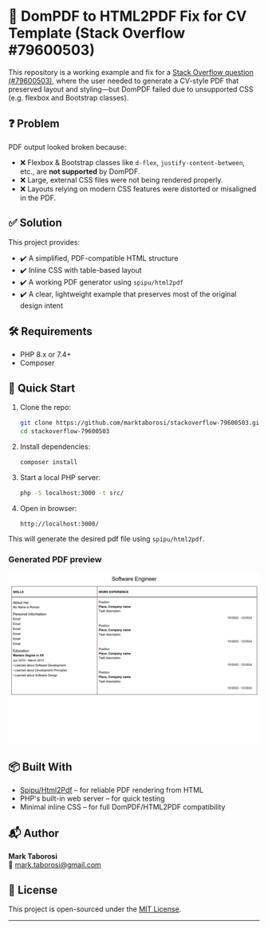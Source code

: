 
# 🧾 DomPDF to HTML2PDF Fix for CV Template (Stack Overflow #79600503)

This repository is a working example and fix for a [Stack Overflow question (#79600503)](https://stackoverflow.com/q/79600503), where the user needed to generate a CV-style PDF that preserved layout and styling—but DomPDF failed due to unsupported CSS (e.g. flexbox and Bootstrap classes).

## ❓ Problem

PDF output looked broken because:
- ❌ Flexbox & Bootstrap classes like `d-flex`, `justify-content-between`, etc., are **not supported** by DomPDF.
- ❌ Large, external CSS files were not being rendered properly.
- ❌ Layouts relying on modern CSS features were distorted or misaligned in the PDF.

## ✅ Solution

This project provides:
- ✔️ A simplified, PDF-compatible HTML structure
- ✔️ Inline CSS with table-based layout
- ✔️ A working PDF generator using `spipu/html2pdf`
- ✔️ A clear, lightweight example that preserves most of the original design intent

## 🛠 Requirements

- PHP 8.x or 7.4+
- Composer

## 🚀 Quick Start

1. Clone the repo:
   ```bash
   git clone https://github.com/marktaborosi/stackoverflow-79600503.git
   cd stackoverflow-79600503
   ```

2. Install dependencies:
   ```bash
   composer install
   ```

3. Start a local PHP server:
   ```bash
   php -S localhost:3000 -t src/
   ```

4. Open in browser:
   ```
   http://localhost:3000/
   ```

This will generate the desired pdf file using `spipu/html2pdf`.

### Generated PDF preview
![Truck](src/assets/example.png)

## 📦 Built With

- [Spipu/Html2Pdf](https://github.com/spipu/html2pdf) – for reliable PDF rendering from HTML
- PHP's built-in web server – for quick testing
- Minimal inline CSS – for full DomPDF/HTML2PDF compatibility

## 📬 Author

**Mark Taborosi**  
📧 mark.taborosi@gmail.com

## 📄 License

This project is open-sourced under the [MIT License](LICENSE).

---